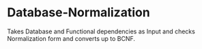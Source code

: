 # Database-Normalization
Takes Database and Functional dependencies as Input and checks Normalization form and converts up to BCNF.
